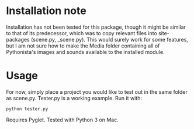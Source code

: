 Installation note
=================

Installation has not been tested for this package, though it might be similar to that of its predecessor, which was to copy relevant files into site-packages (scene.py, _scene.py). This would surely work for some features, but I am not sure how to make the Media folder containing all of Pythonista's images and sounds available to the installed module.

Usage
=====

For now, simply place a project you would like to test out in the same folder as scene.py. Tester.py is a working example. Run it with:

```
python tester.py
```


Requires Pyglet. Tested with Python 3 on Mac.
